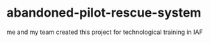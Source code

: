 # abandoned-pilot-rescue-system
me and my team created this project for technological training in IAF
